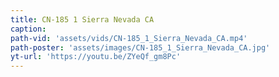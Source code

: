 ```yaml
---
title: CN-185 1 Sierra Nevada CA
caption:
path-vid: 'assets/vids/CN-185_1_Sierra_Nevada_CA.mp4'
path-poster: 'assets/images/CN-185_1_Sierra_Nevada_CA.jpg'
yt-url: 'https://youtu.be/ZYeQf_gm8Pc'
---
```

